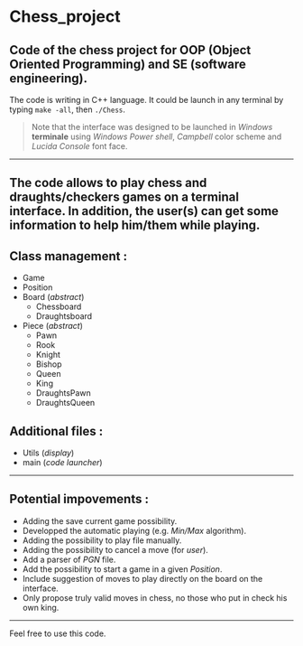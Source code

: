 # Chess_project
Code of the chess project for OOP (Object Oriented Programming) and SE (software engineering).
---
The code is writing in C++ language. It could be launch in any terminal by typing `make -all`, then `./Chess`.
> Note that the interface was designed to be launched in *Windows* **terminale** using *Windows Power shell*, *Campbell*  color scheme and *Lucida Console* font face.
---
The code allows to play **chess** and **draughts/checkers** games on a terminal interface. In addition, the user(s) can get some information to help him/them while playing.
---
## Class management :
- Game
- Position
- Board (*abstract*)
  - Chessboard
  - Draughtsboard
- Piece (*abstract*)
  - Pawn
  - Rook
  - Knight
  - Bishop
  - Queen
  - King
  - DraughtsPawn
  - DraughtsQueen

## Additional files :
- Utils (*display*)
- main (*code launcher*)
---
## Potential impovements :
- Adding the save current game possibility.
- Developped the automatic playing (e.g. *Min/Max* algorithm).
- Adding the possibility to play file manually.
- Adding the possibility to cancel a move (for *user*).
- Add a parser of *PGN* file.
- Add the possibility to start a game in a given *Position*.
- Include suggestion of moves to play directly on the board on the interface.
- Only propose truly valid moves in chess, no those who put in check his own king.
---
Feel free to use this code.
